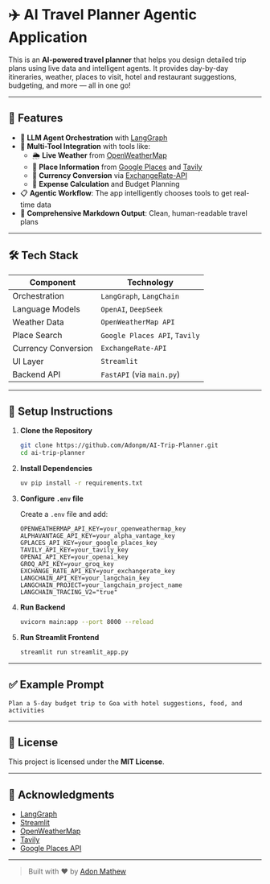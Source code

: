 # ✈️ AI Travel Planner Agentic Application

This is an **AI-powered travel planner** that helps you design detailed trip plans using live data and intelligent agents. It provides day-by-day itineraries, weather, places to visit, hotel and restaurant suggestions, budgeting, and more — all in one go!

---

## 🚀 Features

- 🧠 **LLM Agent Orchestration** with [LangGraph](https://github.com/langchain-ai/langgraph)
- 💬 **Multi-Tool Integration** with tools like:
  - 🌦️ **Live Weather** from [OpenWeatherMap](https://openweathermap.org/)
  - 📍 **Place Information** from [Google Places](https://developers.google.com/maps/documentation/places/web-service/overview) and [Tavily](https://www.tavily.com/)
  - 💱 **Currency Conversion** via [ExchangeRate-API](https://www.exchangerate-api.com/)
  - 🧾 **Expense Calculation** and Budget Planning
- 📋 **Agentic Workflow**: The app intelligently chooses tools to get real-time data
- 📄 **Comprehensive Markdown Output**: Clean, human-readable travel plans

---

## 🛠️ Tech Stack

| Component          | Technology                          |
|--------------------|-------------------------------------|
| Orchestration      | `LangGraph`, `LangChain`            |
| Language Models    | `OpenAI`, `DeepSeek`                |
| Weather Data       | `OpenWeatherMap API`                |
| Place Search       | `Google Places API`, `Tavily`       |
| Currency Conversion| `ExchangeRate-API`                  |
| UI Layer           | `Streamlit`                         |
| Backend API        | `FastAPI` (via `main.py`)           |

---

## 🧰 Setup Instructions

1. **Clone the Repository**

   ```bash
   git clone https://github.com/Adonpm/AI-Trip-Planner.git
   cd ai-trip-planner
   ```

2. **Install Dependencies**

   ```bash
   uv pip install -r requirements.txt
   ```

3. **Configure `.env` file**

   Create a `.env` file and add:

   ```env
   OPENWEATHERMAP_API_KEY=your_openweathermap_key
   ALPHAVANTAGE_API_KEY=your_alpha_vantage_key
   GPLACES_API_KEY=your_google_places_key
   TAVILY_API_KEY=your_tavily_key
   OPENAI_API_KEY=your_openai_key
   GROQ_API_KEY=your_groq_key
   EXCHANGE_RATE_API_KEY=your_exchangerate_key
   LANGCHAIN_API_KEY=your_langchain_key
   LANGCHAIN_PROJECT=your_langchain_project_name
   LANGCHAIN_TRACING_V2="true"
   ```

4. **Run Backend**

   ```bash
   uvicorn main:app --port 8000 --reload
   ```

5. **Run Streamlit Frontend**

   ```bash
   streamlit run streamlit_app.py
   ```

---

## ✅ Example Prompt

```
Plan a 5-day budget trip to Goa with hotel suggestions, food, and activities
```

---

## 📎 License

This project is licensed under the **MIT License**.

---

## 🙌 Acknowledgments

- [LangGraph](https://github.com/langchain-ai/langgraph)
- [Streamlit](https://streamlit.io/)
- [OpenWeatherMap](https://openweathermap.org/)
- [Tavily](https://www.tavily.com/)
- [Google Places API](https://developers.google.com/maps/documentation/places)

---

> Built with ❤️ by [Adon Mathew](https://github.com/Adonpm)
